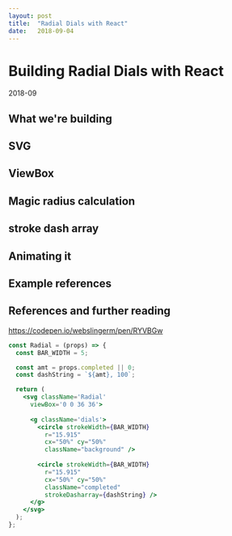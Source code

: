 ```yaml
---
layout: post
title:  "Radial Dials with React"
date:   2018-09-04
---
```


# Building Radial Dials with React
2018-09

## What we're building

## SVG

## ViewBox

## Magic radius calculation

## stroke dash array

## Animating it

## Example references

## References and further reading

https://codepen.io/webslingerm/pen/RYVBGw

```jsx
const Radial = (props) => {
  const BAR_WIDTH = 5;

  const amt = props.completed || 0;
  const dashString = `${amt}, 100`;

  return (
    <svg className='Radial' 
      viewBox='0 0 36 36'>
      
      <g className='dials'>
        <circle strokeWidth={BAR_WIDTH} 
          r="15.915" 
          cx="50%" cy="50%" 
          className="background" />
        
        <circle strokeWidth={BAR_WIDTH} 
          r="15.915" 
          cx="50%" cy="50%" 
          className="completed" 
          strokeDasharray={dashString} />
      </g>
    </svg>
  );
};
```
